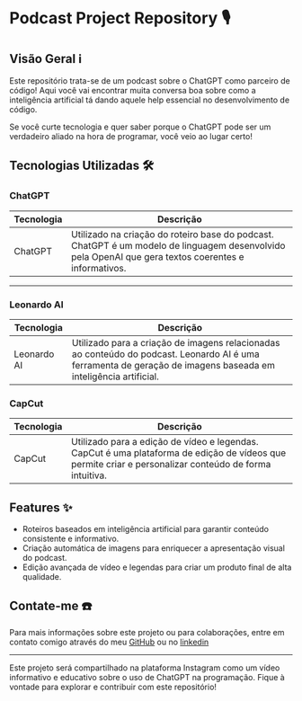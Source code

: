 # Podcast Project Repository 🎙️

## Visão Geral ℹ️
Este repositório trata-se de um podcast sobre o ChatGPT como parceiro de código! Aqui você vai encontrar muita conversa boa sobre como a inteligência artificial tá dando aquele help essencial no desenvolvimento de código.

Se você curte tecnologia e quer saber porque o ChatGPT pode ser um verdadeiro aliado na hora de programar, você veio ao lugar certo!
## Tecnologias Utilizadas 🛠️

### ChatGPT
| Tecnologia   | Descrição                                      |
|--------------|------------------------------------------------|
| ChatGPT      | Utilizado na criação do roteiro base do podcast. ChatGPT é um modelo de linguagem desenvolvido pela OpenAI que gera textos coerentes e informativos. |

---
### Leonardo AI

| Tecnologia   | Descrição                                      |
|--------------|------------------------------------------------|
| Leonardo AI  | Utilizado para a criação de imagens relacionadas ao conteúdo do podcast. Leonardo AI é uma ferramenta de geração de imagens baseada em inteligência artificial. |

### CapCut
| Tecnologia   | Descrição                                      |
|--------------|------------------------------------------------|
| CapCut       | Utilizado para a edição de vídeo e legendas. CapCut é uma plataforma de edição de vídeos que permite criar e personalizar conteúdo de forma intuitiva. |

## Features ✨
- Roteiros baseados em inteligência artificial para garantir conteúdo consistente e informativo.
- Criação automática de imagens para enriquecer a apresentação visual do podcast.
- Edição avançada de vídeo e legendas para criar um produto final de alta qualidade.

## Contate-me ☎️
Para mais informações sobre este projeto ou para colaborações, entre em contato comigo através do meu [GitHub](https://github.com/Ntzsbiel) ou no [linkedin](https://www.linkedin.com/in/gabriel-concei%C3%A7%C3%A3o-pontes-silva-32a795242?utm_source=share&utm_campaign=share_via&utm_content=profile&utm_medium=android_app)

---



Este projeto será compartilhado na plataforma Instagram como um vídeo informativo e educativo sobre o uso de ChatGPT na programação. Fique à vontade para explorar e contribuir com este repositório!

